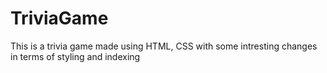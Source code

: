# TriviaGame

This is a trivia game made using HTML, CSS with some intresting changes in terms of styling and indexing
